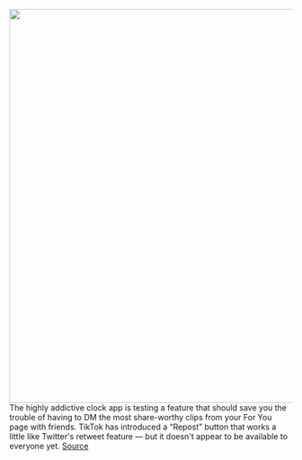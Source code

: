 <img src='https://cdn.vox-cdn.com/thumbor/ryHVPdVh6wIVDXQKl9bYjuI_eYU=/0x0:2040x1360/1200x800/filters:focal(857x517:1183x843)/cdn.vox-cdn.com/uploads/chorus_image/image/70347938/acastro_190723_1777_tiktok_0001.0.0.jpg' width='700px' /><br/>
The highly addictive clock app is testing a feature that should save you the trouble of having to DM the most share-worthy clips from your For You page with friends. TikTok has introduced a “Repost” button that works a little like Twitter's retweet feature — but it doesn't appear to be available to everyone yet.
<a href='https://www.theverge.com/2022/1/4/22867456/tiktok-share-repost-retweet'> Source <a/>